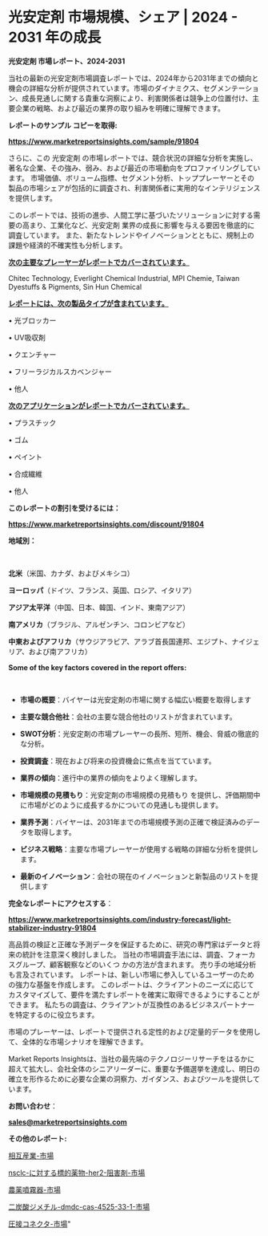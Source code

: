 # 光安定剤 市場規模、シェア | 2024 - 2031 年の成長

<strong>光安定剤 市場レポート、2024-2031</strong>

当社の最新の光安定剤市場調査レポートでは、2024年から2031年までの傾向と機会の詳細な分析が提供されています。市場のダイナミクス、セグメンテーション、成長見通しに関する貴重な洞察により、利害関係者は競争上の位置付け、主要企業の戦略、および最近の業界の取り組みを明確に理解できます。



<strong>レポートのサンプル コピーを取得:</strong> <a href=https://www.marketreportsinsights.com/sample/91804>

<strong><u>https://www.marketreportsinsights.com/sample/91804</u></strong></a>

さらに、この 光安定剤 の市場レポートでは、競合状況の詳細な分析を実施し、著名な企業、その強み、弱み、および最近の市場動向をプロファイリングしています。 市場価値、ボリューム指標、セグメント分析、トッププレーヤーとその製品の市場シェアが包括的に調査され、利害関係者に実用的なインテリジェンスを提供します。

このレポートでは、技術の進歩、人間工学に基づいたソリューションに対する需要の高まり、工業化など、光安定剤 業界の成長に影響を与える要因を徹底的に調査しています。 また、新たなトレンドやイノベーションとともに、規制上の課題や経済的不確実性も分析します。



<strong><u>次の主要なプレーヤーがレポートでカバーされています。</u></strong>

Chitec Technology, Everlight Chemical Industrial, MPI Chemie, Taiwan Dyestuffs & Pigments, Sin Hun Chemical



<strong><u><b>レポートには、次の製品タイプが含まれています。</b></u></strong>

• 光ブロッカー

• UV吸収剤

• クエンチャー

• フリーラジカルスカベンジャー

• 他人



<strong><u><b>次のアプリケーションがレポートでカバーされています。</b></u></strong>

• プラスチック

• ゴム

• ペイント

• 合成繊維

• 他人



<strong><b>このレポートの割引を受けるには：</b></strong>

<a href=https://www.marketreportsinsights.com/discount/91804>

<strong><u>https://www.marketreportsinsights.com/discount/91804</u></strong></a>



<strong>地域別：</strong>

<strong> </strong>



<strong>北米</strong>（米国、カナダ、およびメキシコ）



<strong>ヨーロッパ</strong>（ドイツ、フランス、英国、ロシア、イタリア）



<strong>アジア太平洋</strong>（中国、日本、韓国、インド、東南アジア）



<strong>南アメリカ</strong>（ブラジル、アルゼンチン、コロンビアなど）



<strong>中東およびアフリカ</strong>（サウジアラビア、アラブ首長国連邦、エジプト、ナイジェリア、および南アフリカ）



<strong>Some of the key factors covered in the report offers:</strong>

<strong> </strong>
<ul>
  <li>

<strong>市場の概要</strong>：バイヤーは光安定剤の市場に関する幅広い概要を取得します</li>
  <li>

<strong>主要な競合他社</strong>：会社の主要な競合他社のリストが含まれています。</li>
  <li>

<strong>SWOT分析</strong>：光安定剤の市場プレーヤーの長所、短所、機会、脅威の徹底的な分析。</li>
  <li>

<strong>投資調査</strong>：現在および将来の投資機会に焦点を当てています。</li>
  <li>

<strong>業界の傾向</strong>：進行中の業界の傾向をよりよく理解します。</li>
  <li>

<strong>市場規模の見積もり</strong>：光安定剤の市場規模の見積もり を提供し、評価期間中に市場がどのように成長するかについての見通しも提供します。</li>
  <li>

<strong>業界予測</strong>：バイヤーは、2031年までの市場規模予測の正確で検証済みのデータを取得します。</li>
  <li>

<strong>ビジネス戦略</strong>：主要な市場プレーヤーが使用する戦略の詳細な分析を提供します。</li>
  <li>

<strong>最新のイノベーション</strong>：会社の現在のイノベーションと新製品のリストを提供します</li>
</ul>


<strong>完全なレポートにアクセスする</strong>：

<a href=https://www.marketreportsinsights.com/industry-forecast/light-stabilizer-industry-91804>

<strong><u>https://www.marketreportsinsights.com/industry-forecast/light-stabilizer-industry-91804</u></strong></a>

高品質の検証と正確な予測データを保証するために、研究の専門家はデータと将来の統計を注意深く検討しました。 当社の市場調査手法には、調査、フォーカスグループ、顧客観察などのいくつ かの方法が含まれます。 売り手の地域分析も言及されています。 レポートは、新しい市場に参入しているユーザーのための強力な基盤を作成します。 このレポートは、クライアントのニーズに応じてカスタマイズして、要件を満たすレポートを確実に取得できるようにすることができます。 私たちの調査は、クライアントが互換性のあるビジネスパートナーを特定するのに役立ちます。

市場のプレーヤーは、レポートで提供される定性的および定量的データを使用して、全体的な市場シナリオを理解できます。

Market Reports Insightsは、当社の最先端のテクノロジーリサーチをはるかに超えて拡大し、会社全体のシニアリーダーに、重要な予備選挙を達成し、明日の確立を形作るために必要な企業の洞察力、ガイダンス、およびツールを提供しています。



<strong><b>お問い合わせ</b></strong>：

<a href=mailto:sales@marketreportsinsights.com>

<strong><u>sales@marketreportsinsights.com</u></strong></a>



<strong>その他のレポート:</strong>

<a href=https://www.linkedin.com/pulse/相互産業-市場-2023-swot-分析と最新イノベーション-2030-pdmtf/>相互産業-市場</a>

<a href=https://www.linkedin.com/pulse/nsclc-に対する標的薬物-her2-阻害剤-市場-2023-最新の-27fof/>nsclc-に対する標的薬物-her2-阻害剤-市場</a>

<a href=https://www.linkedin.com/pulse/農薬噴霧器-市場-2023-swot-分析と最新イノベーション-2030-ixihc/>農薬噴霧器-市場</a>

<a href=https://www.linkedin.com/pulse/二炭酸ジメチル-dmdc-cas-4525-33-1-市場-2023-cpgsf/>二炭酸ジメチル-dmdc-cas-4525-33-1-市場</a>

<a href=https://www.linkedin.com/pulse/圧接コネクタ-市場-2023-推進要因と成長機会-2030-analytics-achievers-24-analysis-dvuqf/>圧接コネクタ-市場</a>"
